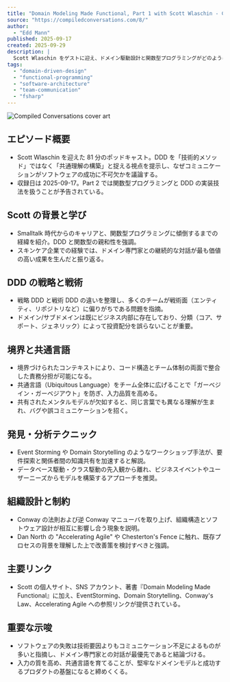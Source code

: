 ```yaml
---
title: "Domain Modeling Made Functional, Part 1 with Scott Wlaschin - Compiled Conversations"
source: "https://compiledconversations.com/8/"
author:
  - "Edd Mann"
published: 2025-09-17
created: 2025-09-29
description: |
  Scott Wlaschin をゲストに迎え、ドメイン駆動設計と関数型プログラミングがどのように協調するかを掘り下げる。エピソード前半では、DDD を単なる技法ではなくコミュニケーション中心の実践として捉え、戦略と戦術の違い、サブドメインの分類、境界づけ、共通言語の重要性を整理する。
tags:
  - "domain-driven-design"
  - "functional-programming"
  - "software-architecture"
  - "team-communication"
  - "fsharp"
---
```


![Compiled Conversations cover art](https://compiledconversations.com/album-art.jpg)

## エピソード概要

- Scott Wlaschin を迎えた 81 分のポッドキャスト。DDD を「技術的メソッド」ではなく「共通理解の構築」と捉える視点を提示し、なぜコミュニケーションがソフトウェアの成功に不可欠かを議論する。
- 収録日は 2025-09-17。Part 2 では関数型プログラミングと DDD の実装技法を扱うことが予告されている。

## Scott の背景と学び

- Smalltalk 時代からのキャリアと、関数型プログラミングに傾倒するまでの経緯を紹介。DDD と関数型の親和性を強調。
- スキンケア企業での経験では、ドメイン専門家との継続的な対話が最も価値の高い成果を生んだと振り返る。

## DDD の戦略と戦術

- 戦略 DDD と戦術 DDD の違いを整理し、多くのチームが戦術面（エンティティ、リポジトリなど）に偏りがちである問題を指摘。
- ドメイン/サブドメインは既にビジネス内部に存在しており、分類（コア、サポート、ジェネリック）によって投資配分を誤らないことが重要。

## 境界と共通言語

- 境界づけられたコンテキストにより、コード構造とチーム体制の両面で整合した責務分担が可能になる。
- 共通言語（Ubiquitous Language）をチーム全体に広げることで「ガーベジイン・ガーベジアウト」を防ぎ、入力品質を高める。
- 共有されたメンタルモデルが欠如すると、同じ言葉でも異なる理解が生まれ、バグや誤コミュニケーションを招く。

## 発見・分析テクニック

- Event Storming や Domain Storytelling のようなワークショップ手法が、要件探索と関係者間の知識共有を加速すると解説。
- データベース駆動・クラス駆動の先入観から離れ、ビジネスイベントやユーザーニーズからモデルを構築するアプローチを推奨。

## 組織設計と制約

- Conway の法則および逆 Conway マニューバを取り上げ、組織構造とソフトウェア設計が相互に影響し合う現象を説明。
- Dan North の "Accelerating Agile" や Chesterton's Fence に触れ、既存プロセスの背景を理解した上で改善策を検討すべきと強調。

## 主要リンク

- Scott の個人サイト、SNS アカウント、著書『Domain Modeling Made Functional』に加え、EventStorming、Domain Storytelling、Conway's Law、Accelerating Agile への参照リンクが提供されている。

## 重要な示唆

- ソフトウェアの失敗は技術要因よりもコミュニケーション不足によるものが多いと指摘し、ドメイン専門家との対話が最優先であると結論づける。
- 入力の質を高め、共通言語を育てることが、堅牢なドメインモデルと成功するプロダクトの基盤になると締めくくる。
